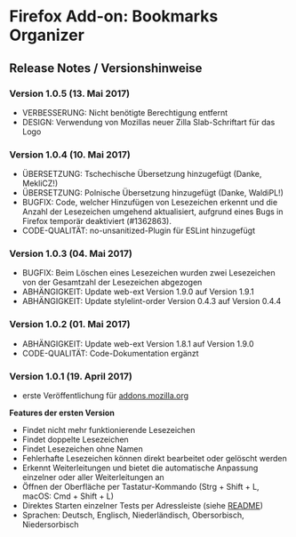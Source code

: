 # Firefox Add-on: Bookmarks Organizer

## Release Notes / Versionshinweise

### Version 1.0.5 (13. Mai 2017)

- VERBESSERUNG: Nicht benötigte Berechtigung entfernt
- DESIGN: Verwendung von Mozillas neuer Zilla Slab-Schriftart für das Logo

### Version 1.0.4 (10. Mai 2017)

- ÜBERSETZUNG: Tschechische Übersetzung hinzugefügt (Danke, MekliCZ!)
- ÜBERSETZUNG: Polnische Übersetzung hinzugefügt (Danke, WaldiPL!)
- BUGFIX: Code, welcher Hinzufügen von Lesezeichen erkennt und die Anzahl der Lesezeichen umgehend aktualisiert,
  aufgrund eines Bugs in Firefox temporär deaktiviert (#1362863).
- CODE-QUALITÄT: no-unsanitized-Plugin für ESLint hinzugefügt

### Version 1.0.3 (04. Mai 2017)

- BUGFIX: Beim Löschen eines Lesezeichen wurden zwei Lesezeichen von der Gesamtzahl der Lesezeichen abgezogen
- ABHÄNGIGKEIT: Update web-ext Version 1.9.0 auf Version 1.9.1
- ABHÄNGIGKEIT: Update stylelint-order Version 0.4.3 auf Version 0.4.4

### Version 1.0.2 (01. Mai 2017)

- ABHÄNGIGKEIT: Update web-ext Version 1.8.1 auf Version 1.9.0
- CODE-QUALITÄT: Code-Dokumentation ergänzt

### Version 1.0.1 (19. April 2017)

- erste Veröffentlichung für [addons.mozilla.org](https://addons.mozilla.org/de/firefox/addon/bookmarks-organizer/)

**Features der ersten Version**

- Findet nicht mehr funktionierende Lesezeichen
- Findet doppelte Lesezeichen
- Findet Lesezeichen ohne Namen
- Fehlerhafte Lesezeichen können direkt bearbeitet oder gelöscht werden
- Erkennt Weiterleitungen und bietet die automatische Anpassung einzelner oder aller Weiterleitungen an
- Öffnen der Oberfläche per Tastatur-Kommando (Strg + Shift + L, macOS: Cmd + Shift + L)
- Direktes Starten einzelner Tests per Adressleiste (siehe [README](README.md "README"))
- Sprachen: Deutsch, Englisch, Niederländisch, Obersorbisch, Niedersorbisch
